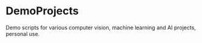 # DemoProjects
Demo scripts for various computer vision, machine learning and AI projects, personal use.
